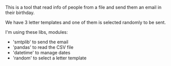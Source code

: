 This is a tool that read info of people from a file and send them an email in their birthday.

We have 3 letter templates and one of them is selected randomly to be sent.

I'm using these libs, modules:
- 'smtplib' to send the email
- 'pandas' to read the CSV file
- 'datetime' to manage dates
- 'random' to select a letter template